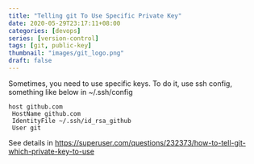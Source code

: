 ```yaml
---
title: "Telling git To Use Specific Private Key"
date: 2020-05-29T23:17:11+08:00
categories: [devops]
series: [version-control]
tags: [git, public-key]
thumbnail: "images/git_logo.png"
draft: false
---
```


Sometimes, you need to use specific keys. To do it, use ssh config, something like below in ~/.ssh/config
```
host github.com
 HostName github.com
 IdentityFile ~/.ssh/id_rsa_github
 User git
```

See details in https://superuser.com/questions/232373/how-to-tell-git-which-private-key-to-use
